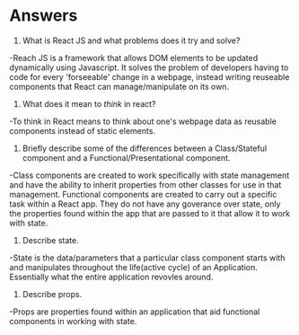# Answers

1.  What is React JS and what problems does it try and solve?

-Reach JS is a framework that allows DOM elements to be updated dynamically using Javascript. It solves the problem of developers having to code for every 'forseeable' change in a webpage, instead writing reuseable components that React can manage/manipulate on its own. 

1.  What does it mean to _think_ in react?

-To think in React means to think about one's webpage data as reusable components instead of static elements. 

1.  Briefly describe some of the differences between a Class/Stateful component and a Functional/Presentational component.

-Class components are created to work specifically with state management and have the ability to inherit properties from other classes for use in that management. Functional components are created to carry out a specific task within a React app. They do not have any goverance over state, only the properties found within the app that are passed to it that allow it to work with state.

1.  Describe state.

-State is the data/parameters that a particular class component starts with and manipulates throughout the life(active cycle) of an Application. Essentially what the entire application revovles around. 

1.  Describe props.

-Props are properties found within an application that aid functional components in working with state. 
